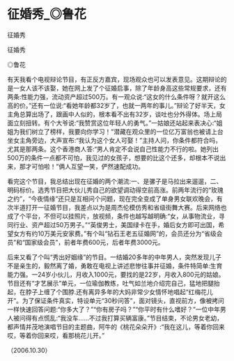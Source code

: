 # 征婚秀_◎鲁花

征婚秀

征婚秀

◎鲁花

有天我看个电视辩论节目，有正反方嘉宾，现场观众也可以发表意见。这期辩论的是一女人该不该娶，她在网上发了个征婚启事，除了年龄身高这些常规要求，还有两条:性能力强，流动资产超过500万。有一观众说:“这女的什么条件呀？就开这么高的价。”还有一位说:“看她年龄都32岁了，也就一两年的事儿。”辩论了好半天，女主角总算出场了，跟画中人似的，根本看不出有32岁，谈吐也分外得体。场上局面立刻扭转。有个大爷说:“我赞赏这位年轻人的勇气。”一姑娘还站起来表决心:“姐姐为我们树立了榜样，我要向你学习！”潜藏在观众里的一位亿万富翁也被请上台坐女主角旁边，大声宣布:“我认为这个女人可娶！”主持人问，你条件都符合吗，尤其是那两条。这个香港商人答:“男人肯定不会说自己性能力不行的啦。她列出500万的条件一点都不可怕，我见过的女孩子，想要的比这个还多，却根本不说出来，那才可怕啦！”俩人互望一笑，俨然速配成功。

看完这个节目，我总结出现在征婚的两个潮流:一、是骡子是马拉出来遛遛，二、明码标价。选秀节目把大伙儿秀自己的欲望调动得空前高涨。前两年流行的“玫瑰之约”，“今夜情缘”还只是互相问个问题，现在完全变成了单身男女联欢晚会，有次半道打开一征婚节目，我差点以为是周杰伦模仿秀和省级街舞大赛。后来网络也成了个平台，不但可以挂照片，放视频，条件也越写越明确:“女，从事物流业，寻同行业、资产超过50万男子。”“英俊男士，美国绿卡在手，婚后女方即可出国，希望女方有约10万美元安家费。”有个叫“钻石王老五征婚网”的，会员还分为“省级会员”和“国家级会员”，前者年费600元，后者年费3000元。

后来又看了个叫“秀出好姻缘”的节目。一结婚20多年的中年男人，突然发现儿子不是亲生的，毅然离了婚，勇敢在电视上讲述悲惨往事并征婚，条件特简单:生育能力强。一24岁小伙儿，月收入1000元，要找的是22岁，月收入800元的姑娘。节目还有“才艺展示”单元，一位瑜伽教练，吐气如兰地介绍完自己，猛地把腿抬起，在脖子上缠了个围脖.还有离异多年的大妈非常少女情怀地唱起“红梅花儿开”。为了保证条件真实，特设单元“30秒问答”，面对镜头，直视前方，像被拷问一样快速回答问题:“你多大了？”“你有房子吗？”“你平时有什么嗜好？”一位中年男人被问得有点慌乱:“我没车……不过我打算买辆富康。”节目结束，不论男女老幼，都声情并茂地演唱节目的主题曲，阿牛的《桃花朵朵开》:“我在这儿，等着你回来哎，等着你回来哎，看那桃花儿开。”

（2006.10.30）